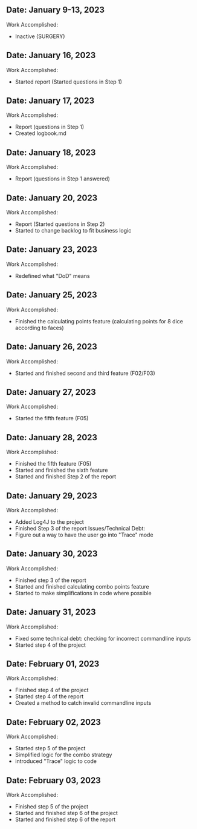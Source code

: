 ## Date: January 9-13, 2023
Work Accomplished:
- Inactive (SURGERY)

## Date: January 16, 2023
Work Accomplished:
- Started report (Started questions in Step 1)

## Date: January 17, 2023
Work Accomplished:
- Report (questions in Step 1)
- Created logbook.md 

## Date: January 18, 2023
Work Accomplished:
- Report (questions in Step 1 answered)

## Date: January 20, 2023
Work Accomplished:
- Report (Started questions in Step 2)
- Started to change backlog to fit business logic

## Date: January 23, 2023
Work Accomplished:
- Redefined what "DoD" means

## Date: January 25, 2023
Work Accomplished:
- Finished the calculating points feature (calculating points for 8 dice according to faces)

## Date: January 26, 2023
Work Accomplished:
- Started and finished second and third feature (F02/F03)

## Date: January 27, 2023
Work Accomplished:
- Started the fifth feature (F05)

## Date: January 28, 2023
Work Accomplished:
- Finished the fifth feature (F05)
- Started and finished the sixth feature
- Started and finished Step 2 of the report

## Date: January 29, 2023
Work Accomplished:
- Added Log4J to the project
- Finished Step 3 of the report
Issues/Technical Debt:
- Figure out a way to have the user go into "Trace" mode

## Date: January 30, 2023
Work Accomplished:
- Finished step 3 of the report
- Started and finished calculating combo points feature
- Started to make simplifications in code where possible

## Date: January 31, 2023
Work Accomplished:
- Fixed some technical debt: checking for incorrect commandline inputs
- Started step 4 of the project

## Date: February 01, 2023
Work Accomplished:
- Finished step 4 of the project
- Started step 4 of the report
- Created a method to catch invalid commandline inputs

## Date: February 02, 2023
Work Accomplished:
- Started step 5 of the project
- Simplified logic for the combo strategy
- introduced "Trace" logic to code

## Date: February 03, 2023
Work Accomplished:
- Finished step 5 of the project
- Started and finished step 6 of the project
- Started and finished step 6 of the report 